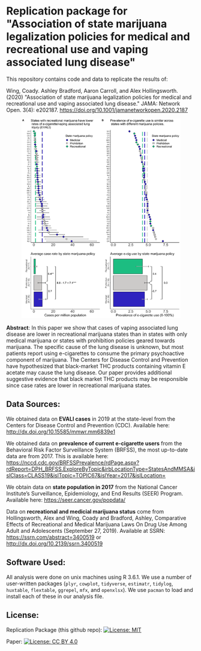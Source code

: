 # Replication package for "Association of state marijuana legalization policies for medical and recreational use and vaping associated lung disease"

This repository contains code and data to replicate the results of:

Wing, Coady. Ashley Bradford, Aaron Carroll, and Alex Hollingsworth. (2020) "Association of state marijuana legalization policies for medical and recreational use and vaping associated lung disease." JAMA: Network Open. 3(4): e202187. <https://doi.org/10.1001/jamanetworkopen.2020.2187>


<figure style="float:center;">
<img src="https://github.com/hollina/evali_and_recreational_marijuana/blob/master/output/main_exhibit_with_bars.png"  width="800"  /> 
</figure>



**Abstract**: 
In this paper we show that cases of vaping associated lung disease are lower in recreational marijuana states than in states with only medical marijuana or states with prohibition policies geared towards marijuana. The specific cause of the lung disease is unknown, but most patients report using e-cigarettes to consume the primary psychoactive component of marijuana. The Centers for Disease Control and Prevention have hypothesized that black-market THC products containing vitamin E acetate may cause the lung disease. Our paper provides additional suggestive evidence that black market THC products may be responsible since case rates are lower in recreational marijuana states. 


## Data Sources:

We obtained data on **EVALI cases** in 2019 at the state-level from the Centers for Disease Control and Prevention (CDC). Available here: <http://dx.doi.org/10.15585/mmwr.mm6839e1>

We obtained data on **prevalence of current e-cigarette users** from the Behavioral Risk Factor Surveillance System (BRFSS), the most up-to-date data are from 2017. This is available here: <https://nccd.cdc.gov/BRFSSPrevalence/rdPage.aspx?rdReport=DPH_BRFSS.ExploreByTopic&irbLocationType=StatesAndMMSA&islClass=CLASS19&islTopic=TOPIC67&islYear=2017&islLocation=>

We obtain data on **state population in 2017** from the National Cancer Institute’s Surveillance, Epidemiology, and End Results (SEER) Program. Available here: https://seer.cancer.gov/popdata/

Data on **recreational and medicial marijuana status** come from Hollingsworth, Alex and Wing, Coady and Bradford, Ashley, Comparative Effects of Recreational and Medical Marijuana Laws On Drug Use Among Adult and Adolescents (September 27, 2019). Available at SSRN: https://ssrn.com/abstract=3400519 or <http://dx.doi.org/10.2139/ssrn.3400519>


## Software Used:
All analysis were done on unix machines using R 3.6.1. We use a number of user-written packages (`plyr`, `cowplot`, `tidyverse`, `estimatr`, `tidylog`, `huxtable`, `flextable`, `ggrepel`, `mfx`, and `openxlsx`). We use `pacman` to load and install each of these in our analysis file. 

## License:
Replication Package (this github repo): [![License: MIT](https://img.shields.io/badge/License-MIT-yellow.svg)](https://opensource.org/licenses/MIT)

Paper: [![License: CC BY 4.0](https://img.shields.io/badge/License-CC%20BY%204.0-lightgrey.svg)](https://creativecommons.org/licenses/by/4.0/)